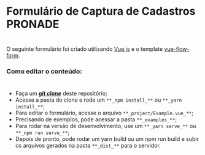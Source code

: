 # Formulário de Captura de Cadastros PRONADE
#
O seguinte formulário foi criado utilizando [Vue.js](https://vuejs.org/) e o template [vue-flow-form](https://github.com/ditdot-dev/vue-flow-form).

### Como editar o conteúdo:
#
* Faça um **_[git clone](https://github.com/TaylorHo/form-pronade.git)_** deste repositório;
* Acesse a pasta do clone e rode um ```**_npm install_**``` ou ```**_yarn install_**```;
* Para editar o formulário, acesse o arquivo ```**_project/Example.vue_**```;
* Precisando de exemplos, pode acessar a pasta ```**_examples_**```;
* Para rodar na versão de desenvolvimento, use um ```**_yarn serve_**``` ou ```**_npm run serve_**```;
* Depois de pronto, pode rodar um yarn build ou um npm run build e subir os arquivos gerados na pasta ```**_dist_**``` para o servidor.
